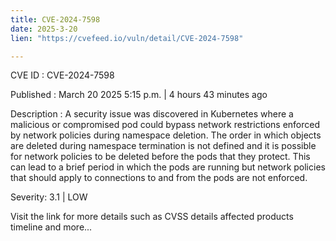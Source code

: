 ```yaml
---
title: CVE-2024-7598
date: 2025-3-20
lien: "https://cvefeed.io/vuln/detail/CVE-2024-7598"

---
```


CVE ID : CVE-2024-7598

Published :  March 20
2025
5:15 p.m. | 4 hours
43 minutes ago

Description : A security issue was discovered in Kubernetes where a malicious or compromised pod could bypass network restrictions enforced by network policies during namespace deletion. The order in which objects are deleted during namespace termination is not defined
and it is possible for network policies to be deleted before the pods that they protect. This can lead to a brief period in which the pods are running
but network policies that should apply to connections to and from the pods are not enforced.

Severity: 3.1 | LOW

Visit the link for more details
such as CVSS details
affected products
timeline
and more...
